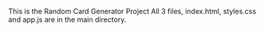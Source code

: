 This is the Random Card Generator Project 
All 3 files, index.html, styles.css and app.js are in the main directory.
